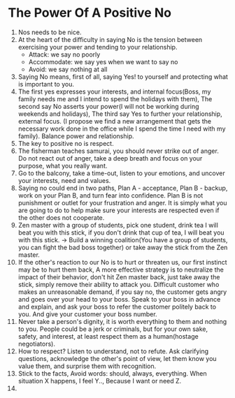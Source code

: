 # The Power Of A Positive No

1. Nos needs to be nice.
2. At the heart of the difficulty in saying No is the tension between exercising your power and tending to your relationship.
    - Attack: we say no poorly
    - Accommodate: we say yes when we want to say no
    - Avoid: we say nothing at all
3. Saying No means, first of all, saying Yes! to yourself and protecting what is important to you.
4. The first yes expresses your interests, and internal focus(Boss, my family needs me and I intend to spend the holidays with them), The second say No asserts your power(I will not be working during weekends and holidays), The third say Yes to further your relationship, external focus. (I propose we find a new arrangement that gets the necessary work done in the office while I spend the time I need with my family). Balance power and relationship.
5. The key to positive no is respect.
6. The fisherman teaches samurai, you should never strike out of anger. Do not react out of anger, take a deep breath and focus on your purpose, what you really want.
7. Go to the balcony, take a time-out, listen to your emotions, and uncover your interests, need and values.
8. Saying no could end in two paths, Plan A - acceptance, Plan B - backup, work on your Plan B, and turn fear into confidence. Plan B is not punishment or outlet for your frustration and anger. It is simply what you are going to do to help make sure your interests are respected even if the other does not cooperate. 
9. Zen master with a group of students, pick one student, drink tea I will beat you with this stick, if you don't drink that cup of tea, I will beat you with this stick. -> Build a winning coalition(You have a group of students, you can fight the bad boss together) or take away the stick from the Zen master.
10. If the other's reaction to our No is to hurt or threaten us, our first instinct may be to hurt them back, A more effective strategy is to neutralize the impact of their behavior, don't hit Zen master back, just take away the stick, simply remove their ability to attack you. Difficult customer who makes an unreasonable demand, if you say no, the customer gets angry and goes over your head to your boss. Speak to your boss in advance and explain, and ask your boss to refer the customer politely back to you. And give your customer your boss number.
11. Never take a person's dignity, it is worth everything to them and nothing to you. People could be a jerk or criminals, but for your own sake, safety, and interest, at least respect them as a human(hostage negotiators).
12. How to respect? Listen to understand, not to refute. Ask clarifying questions, acknowledge the other's point of view, let them know you value them, and surprise them with recognition.
13. Stick to the facts, Avoid words: should, always, everything. When situation X happens, I feel Y.., Because I want or need Z.
14. 
